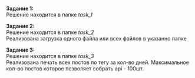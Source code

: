 **Задание 1:**  
Решение находится в папке *task_1*  
  
**Задание 2:**  
Решение находится в папке *task_2*  
Реализована загрузка одного файла или всех файлов в указанно папке  
  
**Задание 3:**  
Решение находится в папке *task_3*  
Реализована печать всех постов по тегу за кол-во дней. Максимальное кол-во постов которое позволяет собрать api - 100шт.